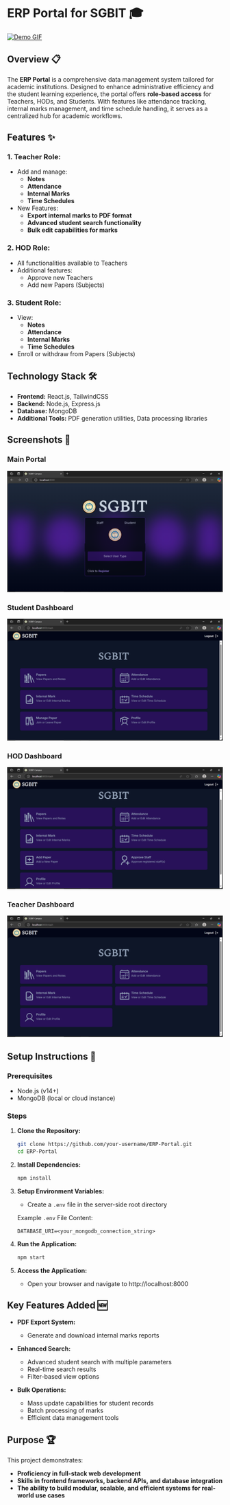 # ERP Portal for SGBIT 🎓

[<img src="./assets/demo.gif" alt="Demo GIF" width="600">](https://private-user-images.githubusercontent.com/169745851/399106914-189c0a63-fbe9-477d-ad4c-e59680fb0f4a.mp4?jwt=eyJhbGciOiJIUzI1NiIsInR5cCI6IkpXVCJ9.eyJpc3MiOiJnaXRodWIuY29tIiwiYXVkIjoicmF3LmdpdGh1YnVzZXJjb250ZW50LmNvbSIsImtleSI6ImtleTUiLCJleHAiOjE3MzU0MTYwMjUsIm5iZiI6MTczNTQxNTcyNSwicGF0aCI6Ii8xNjk3NDU4NTEvMzk5MTA2OTE0LTE4OWMwYTYzLWZiZTktNDc3ZC1hZDRjLWU1OTY4MGZiMGY0YS5tcDQ_WC1BbXotQWxnb3JpdGhtPUFXUzQtSE1BQy1TSEEyNTYmWC1BbXotQ3JlZGVudGlhbD1BS0lBVkNPRFlMU0E1M1BRSzRaQSUyRjIwMjQxMjI4JTJGdXMtZWFzdC0xJTJGczMlMkZhd3M0X3JlcXVlc3QmWC1BbXotRGF0ZT0yMDI0MTIyOFQxOTU1MjVaJlgtQW16LUV4cGlyZXM9MzAwJlgtQW16LVNpZ25hdHVyZT01MzhhYzBhYTBlNTM0YTJmNGQ0ZDRjMzU0YWFhNjZjMzkzY2YyMjQ4MGU2ZjhhOGM0NzQyNGY5YmM2NTE3Yzc1JlgtQW16LVNpZ25lZEhlYWRlcnM9aG9zdCJ9.weICiI4b_Erqfzmw0ZQIwg9-7CiP53s1a9obwe92GHQ)


## Overview 📋

The **ERP Portal** is a comprehensive data management system tailored for academic institutions. Designed to enhance administrative efficiency and the student learning experience, the portal offers **role-based access** for Teachers, HODs, and Students. With features like attendance tracking, internal marks management, and time schedule handling, it serves as a centralized hub for academic workflows.

## Features ✨

### 1. Teacher Role:

- Add and manage:
  - **Notes**
  - **Attendance**
  - **Internal Marks**
  - **Time Schedules**
- New Features:
  - **Export internal marks to PDF format**
  - **Advanced student search functionality**
  - **Bulk edit capabilities for marks**

### 2. HOD Role:

- All functionalities available to Teachers
- Additional features:
  - Approve new Teachers
  - Add new Papers (Subjects)

### 3. Student Role:

- View:
  - **Notes**
  - **Attendance**
  - **Internal Marks**
  - **Time Schedules**
- Enroll or withdraw from Papers (Subjects)

## Technology Stack 🛠️

- **Frontend:** React.js, TailwindCSS
- **Backend:** Node.js, Express.js
- **Database:** MongoDB
- **Additional Tools:** PDF generation utilities, Data processing libraries

## Screenshots 📸

### Main Portal

![Main Portal Screenshot](./assets/Screenshot.png)

### Student Dashboard

![Student Dashboard Screenshot](./assets/ScreenshotDashStu.png)

### HOD Dashboard

![HOD Dashboard Screenshot](./assets/ScreenshotDashHod.png)

### Teacher Dashboard

![Teacher Dashboard Screenshot](./assets/ScreenshotDashStaff.png)

## Setup Instructions 🚀

### Prerequisites

- Node.js (v14+)
- MongoDB (local or cloud instance)

### Steps

1. **Clone the Repository:**

   ```bash
   git clone https://github.com/your-username/ERP-Portal.git
   cd ERP-Portal
   ```

2. **Install Dependencies:**

   ```bash
   npm install
   ```

3. **Setup Environment Variables:**

   - Create a `.env` file in the server-side root directory

   Example `.env` File Content:

   ```plaintext
   DATABASE_URI=<your_mongodb_connection_string>
   ```

4. **Run the Application:**

   ```bash
   npm start
   ```

5. **Access the Application:**
   - Open your browser and navigate to http://localhost:8000

## Key Features Added 🆕

- **PDF Export System:**
  - Generate and download internal marks reports
    
- **Enhanced Search:**
  - Advanced student search with multiple parameters
  - Real-time search results
  - Filter-based view options
- **Bulk Operations:**
  - Mass update capabilities for student records
  - Batch processing of marks
  - Efficient data management tools

## Purpose 🏆

This project demonstrates:

- **Proficiency in full-stack web development**
- **Skills in frontend frameworks, backend APIs, and database integration**
- **The ability to build modular, scalable, and efficient systems for real-world use cases**
